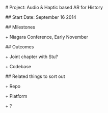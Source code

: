 \# Project: Audio & Haptic based AR for History



\#\# Start Date: September 16 2014



\#\# Milestones

\+ Niagara Conference, Early November



\#\# Outcomes

\+ Joint chapter with Stu?

\+ Codebase



\#\# Related things to sort out

\+ Repo

\+ Platform

\+ ?

